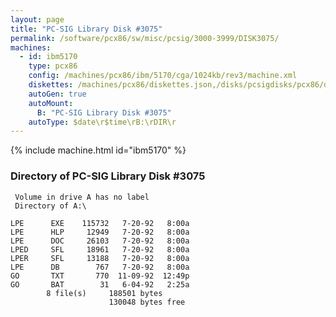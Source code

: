```yaml
---
layout: page
title: "PC-SIG Library Disk #3075"
permalink: /software/pcx86/sw/misc/pcsig/3000-3999/DISK3075/
machines:
  - id: ibm5170
    type: pcx86
    config: /machines/pcx86/ibm/5170/cga/1024kb/rev3/machine.xml
    diskettes: /machines/pcx86/diskettes.json,/disks/pcsigdisks/pcx86/diskettes.json
    autoGen: true
    autoMount:
      B: "PC-SIG Library Disk #3075"
    autoType: $date\r$time\rB:\rDIR\r
---
```


{% include machine.html id="ibm5170" %}

### Directory of PC-SIG Library Disk #3075

     Volume in drive A has no label
     Directory of A:\

    LPE      EXE    115732   7-20-92   8:00a
    LPE      HLP     12949   7-20-92   8:00a
    LPE      DOC     26103   7-20-92   8:00a
    LPED     SFL     18961   7-20-92   8:00a
    LPER     SFL     13188   7-20-92   8:00a
    LPE      DB        767   7-20-92   8:00a
    GO       TXT       770  11-09-92  12:49p
    GO       BAT        31   6-04-92   2:25a
            8 file(s)     188501 bytes
                          130048 bytes free
